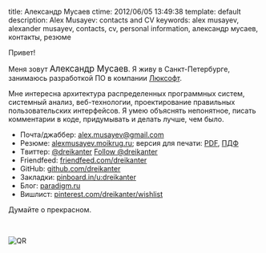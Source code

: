 title: Александр Мусаев
ctime: 2012/06/05 13:49:38
template: default
description: Alex Musayev: contacts and CV
keywords: alex musayev, alexander musayev, contacts, cv, personal information, александр мусаев, контакты, резюме

Привет!

Меня зовут <big>Александр Мусаев</big>. Я живу в Санкт-Петербурге, занимаюсь разработкой ПО в компании [Люксофт](http://luxoft.ru).

Мне интересна архитектура распределенных программных систем, системный анализ, веб-технологии, проектирование правильных пользовательских интерфейсов. Я умею объяснять непонятное, писать комментарии в коде, придумывать и делать лучше, чем было.

* Почта/джаббер: [alex.musayev@gmail.com](mailto:alex.musayev@gmail.com)
* Резюме: [alexmusayev.moikrug.ru](http://alexmusayev.moikrug.ru); версия для печати: [PDF](alexm-cv-en.pdf), [ПДФ](alexm-cv-ru.pdf)
* Tвиттер: [@dreikanter](http://twitter.com/dreikanter) <a href="https://twitter.com/dreikanter" class="twitter-follow-button" data-show-count="false" data-show-screen-name="false">Follow @dreikanter</a>
* Friendfeed: [friendfeed.com/dreikanter](http://friendfeed.com/dreikanter)
* GitHub: [github.com/dreikanter](https://github.com/dreikanter)
* Закладки: [pinboard.in/u:dreikanter](http://pinboard.in/u:dreikanter)
* Блог: [paradigm.ru](http://paradigm.ru)
* Вишлист: [pinterest.com/dreikanter/wishlist](http://pinterest.com/dreikanter/wishlist)

Думайте о прекрасном.

<br />

![QR](/images/qr.png)
